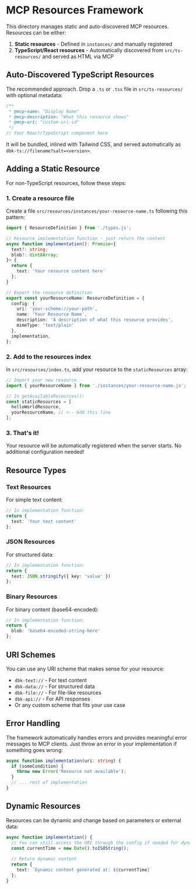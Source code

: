 # MCP Resources Framework

This directory manages static and auto-discovered MCP resources. Resources can be either:

1. **Static resources** - Defined in `instances/` and manually registered
2. **TypeScript/React resources** - Automatically discovered from `src/ts-resources/` and served as HTML via MCP

## Auto-Discovered TypeScript Resources

The recommended approach. Drop a `.ts` or `.tsx` file in `src/ts-resources/` with optional metadata:

```typescript
/**
 * @mcp-name: "Display Name"
 * @mcp-description: "What this resource shows"
 * @mcp-uri: "custom-uri-id"
 */
// Your React/TypeScript component here
```

It will be bundled, inlined with Tailwind CSS, and served automatically as `dbk-ts://filename?salt=<version>`.

## Adding a Static Resource

For non-TypeScript resources, follow these steps:

### 1. Create a resource file

Create a file `src/resources/instances/your-resource-name.ts` following this pattern:

```typescript
import { ResourceDefinition } from './types.js';

// Resource implementation function - just return the content
async function implementation(): Promise<{
  text?: string;
  blob?: Uint8Array;
}> {
  return {
    text: 'Your resource content here'
  };
}

// Export the resource definition
export const yourResourceName: ResourceDefinition = {
  config: {
    uri: 'your-scheme://your-path',
    name: 'Your Resource Name',
    description: 'A description of what this resource provides',
    mimeType: 'text/plain'
  },
  implementation,
};
```

### 2. Add to the resources index

In `src/resources/index.ts`, add your resource to the `staticResources` array:

```typescript
// Import your new resource
import { yourResourceName } from './instances/your-resource-name.js';

// In getAvailableResources():
const staticResources = [
  helloWorldResource,
  yourResourceName, // <-- Add this line
];
```

### 3. That's it!

Your resource will be automatically registered when the server starts. No additional configuration needed!

## Resource Types

### Text Resources
For simple text content:
```typescript
// In implementation function:
return {
  text: 'Your text content'
};
```

### JSON Resources
For structured data:
```typescript
// In implementation function:
return {
  text: JSON.stringify({ key: 'value' })
};
```

### Binary Resources
For binary content (base64-encoded):
```typescript
// In implementation function:
return {
  blob: 'base64-encoded-string-here'
};
```

## URI Schemes

You can use any URI scheme that makes sense for your resource:
- `dbk-text://` - For text content
- `dbk-data://` - For structured data  
- `dbk-file://` - For file-like resources
- `dbk-api://` - For API responses
- Or any custom scheme that fits your use case

## Error Handling

The framework automatically handles errors and provides meaningful error messages to MCP clients. Just throw an error in your implementation if something goes wrong:

```typescript
async function implementation(uri: string) {
  if (someCondition) {
    throw new Error('Resource not available');
  }
  // ... rest of implementation
}
```

## Dynamic Resources

Resources can be dynamic and change based on parameters or external data:

```typescript
async function implementation() {
  // You can still access the URI through the config if needed for dynamic content
  const currentTime = new Date().toISOString();
  
  // Return dynamic content
  return {
    text: `Dynamic content generated at: ${currentTime}`
  };
}
```
